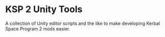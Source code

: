 # KSP 2 Unity Tools
A collection of Unity editor scripts and the like to make developing Kerbal Space Program 2 mods easier.
